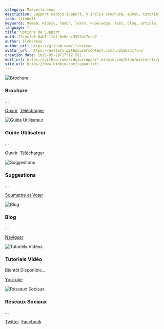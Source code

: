 ```yaml
---
category: Miscellaneous
description: Support Kidoju support, y inclus brochure, eBook, tutoriels vidéo, blog et autres options.
icon: lifebelt
keywords: Memba, Kidoju, teach, learn, knowledge, test, blog, article, documentation, ebook, video, webinar, slide
language: fr
title: Options de Support
uuid: 22cecfa0-0ab7-11e5-8e6c-c3552af7ecb7
author: jlchereau
author_url: https://github.com/jlchereau
avatar_url: https://avatars.githubusercontent.com/u/2556751?v=3
creation_date: 2015-05-29T17:12:56Z
edit_url: https://github.com/kidoju/support.kidoju.com/blob/master/fr/pages/index.md
site_url: https://www.kidoju.com/support/fr
---
```

<div class="row">
    <div class="col-sm-6 col-md-4">
        <div class="thumbnail">
            <img src="https://raw.githubusercontent.com/kidoju/support.kidoju.com/master/fr/pages/index1.jpg" alt="Brochure">
            <div class="caption">
                <h3>Brochure</h3>
                <p>...</p>
                <p>
                    <a href="https://github.com/kidoju/support.kidoju.com/blob/master/fr/docs/Datasheet.fr.screen.pdf" target="_blank" class="k-button k-primary" role="button">Ouvrir</a>&nbsp;
                    <a href="https://github.com/kidoju/support.kidoju.com/raw/master/fr/docs/Datasheet.fr.screen.pdf" class="k-button" role="button">Télécharger</a>
                </p>
            </div>
        </div>
    </div>
    <div class="col-sm-6 col-md-4">
        <div class="thumbnail">
            <img src="https://raw.githubusercontent.com/kidoju/support.kidoju.com/master/fr/pages/index2.jpg" alt="Guide Utilisateur">
            <div class="caption">
                <h3>Guide Utilisateur</h3>
                <p>...</p>
                <p>
                    <a href="https://github.com/kidoju/support.kidoju.com/blob/master/fr/docs/UserGuide.fr.screen.pdf" target="_blank" class="k-button k-primary" role="button">Ouvrir</a>&nbsp;
                    <a href="https://github.com/kidoju/support.kidoju.com/raw/master/fr/docs/UserGuide.fr.screen.pdf" class="k-button" role="button">Télécharger</a>
                </p>
            </div>
        </div>
    </div>
    <div class="col-sm-6 col-md-4">
        <div class="thumbnail">
            <img src="https://raw.githubusercontent.com/kidoju/support.kidoju.com/master/fr/pages/index3.jpg" alt="Suggestions">
            <div class="caption">
                <h3>Suggestions</h3>
                <p>...</p>
                <p><a href="https://kidoju.uservoice.com/forums/152569-general" target="_blank" class="k-button k-primary" role="button">Soumettre et Voter</a></p>
            </div>
        </div>
    </div>
</div>
<div class="row">
    <div class="col-sm-6 col-md-4">
        <div class="thumbnail">
            <img src="https://raw.githubusercontent.com/kidoju/support.kidoju.com/master/fr/pages/index4.jpg" alt="Blog">
            <div class="caption">
                <h3>Blog</h3>
                <p>...</p>
                <p><a href="https://www.kidoju.com/support/fr/posts" class="k-button k-primary" role="button">Naviguer</a></p>
            </div>
        </div>
    </div>
    <div class="col-sm-6 col-md-4">
        <div class="thumbnail">
            <img src="https://raw.githubusercontent.com/kidoju/support.kidoju.com/master/fr/pages/index5.jpg" alt="Tutoriels Vidéos">
            <div class="caption">
                <h3>Tutoriels Vidéo</h3>
                <p>Bientôt Disponible...</p>
                <p><a href="#" target="_blank" class="k-button k-primary" role="button">YouTube</a></p>
            </div>
        </div>
    </div>
    <div class="col-sm-6 col-md-4">
        <div class="thumbnail">
            <img src="https://raw.githubusercontent.com/kidoju/support.kidoju.com/master/fr/pages/index6.jpg" alt="Réseaux Sociaux">
            <div class="caption">
                <h3>Réseaux Sociaux</h3>
                <p>...</p>
                <p>
                    <a href="https://twitter.com/kidoju" target="_blank" class="k-button" role="button">Twitter</a>&nbsp;
                    <a href="https://www.facebook.com/kidoju" target="_blank" class="k-button" role="button">Facebook</a>
                </p>
            </div>
        </div>
    </div>
</div>
